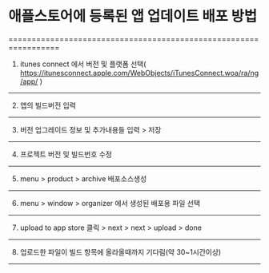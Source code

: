 # 애플스토어에 등록된 앱 업데이트 배포 방법
=================================================================
1. itunes connect 에서 버전 및 플랫폼 선택( https://itunesconnect.apple.com/WebObjects/iTunesConnect.woa/ra/ng/app/ )
----------------------------------------------------------------------------------------------------
2. 앱의 빌드버전 입력
----------------------------------------------------------------------------------------------------
3. 버전 업그레이드 정보 및 추가내용들 입력 > 저장
----------------------------------------------------------------------------------------------------
4. 프로젝트 버전 및 빌드번호 수정
----------------------------------------------------------------------------------------------------
5. menu > product > archive 배포소스생성
----------------------------------------------------------------------------------------------------
6. menu > window > organizer 에서 생성된 배포용 파일 선택
----------------------------------------------------------------------------------------------------
7. upload to app store 클릭 > next > next > upload > done
----------------------------------------------------------------------------------------------------
8. 업로드한 파일이 빌드 항목에 올라올때까지 기다림(약 30~1시간이상)
----------------------------------------------------------------------------------------------------

